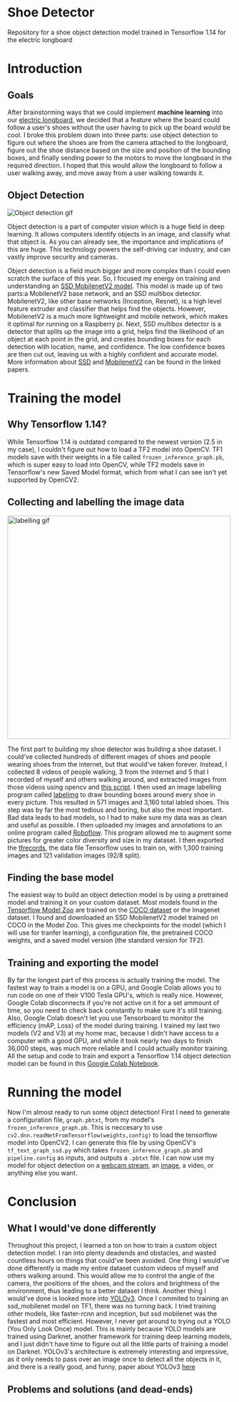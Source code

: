 # Shoe Detector
Repository for a shoe object detection model trained in Tensorflow 1.14 for the electric longboard

# Introduction
## Goals
After brainstorming ways that we could implement **machine learning** into our [electric longboard](https://github.com/mleblan67/Electric_longboard), we decided that a feature where the board could follow a user's shoes without the user having to pick up the board would be cool. I broke this problem down into three parts: use object detection to figure out where the shoes are from the camera attached to the longboard, figure out the shoe distance based on the size and position of the bounding boxes, and finally sending power to the motors to move the longboard in the required direction. I hoped that this would allow the longboard to follow a user walking away, and move away from a user walking towards it.
## Object Detection
![Object detection gif](https://ckhconsulting.com/wp-content/uploads/2020/11/object-detection.gif)

Object detection is a part of computer vision which is a huge field in deep learning. It allows computers identify objects in an image, and classify what that object is. As you can already see, the importance and implications of this are huge. This technology powers the self-driving car industry, and can vastly improve security and cameras.

Object detection is a field much bigger and more complex than I could even scratch the surface of this year. So, I focused my energy on training and understanding an [SSD MobilenetV2 model](http://download.tensorflow.org/models/object_detection/ssd_mobilenet_v2_coco_2018_03_29.tar.gz). This model is made up of two parts:a MobilenetV2 base network, and an SSD multibox detector. MobilenetV2, like other base networks (Inception, Resnet), is a high level feature extruder and classifier that helps find the objects. However, MobilenetV2 is a much more lightweight and mobile network, which makes it optimal for running on a Raspberry pi. Next, SSD multibox detector is a detector that splits up the image into a grid, helps find the likelihood of an object at each point in the grid, and creates bounding boxes for each detection with location, name, and confidence. The low confidence boxes are then cut out, leaving us with a highly confident and accurate model. More information about [SSD](https://arxiv.org/abs/1512.02325) and [MobilenetV2](https://arxiv.org/abs/1801.04381) can be found in the linked papers.

# Training the model
## Why Tensorflow 1.14?
While Tensorflow 1.14 is outdated compared to the newest version (2.5 in my case), I couldn't figure out how to load a TF2 model into OpenCV. TF1 models save with their weights in a file called ```frozen_inference_graph.pb```, which is super easy to load into OpenCV, while TF2 models save in Tensorflow's new Saved Model format, which from what I can see isn't yet supported by OpenCV2.
## Collecting and labelling the image data
<img src="https://blog.roboflow.com/content/images/2020/11/label-entirely.gif" alt="labelling gif" width="500">

The first part to building my shoe detector was building a shoe dataset. I could've collected hundreds of different images of shoes and people wearing shoes from the internet, but that would've taken forever. Instead, I collected 8 videos of people walking, 3 from the internet and 5 that I recorded of myself and others walking around, and extracted images from those videos using opencv and [this script](https://github.com/mleblan67/shoe_detector/blob/master/shoe_dataset/image_extractor.py). I then used an image labelling program called [labelimg](https://github.com/tzutalin/labelImg) to draw bounding boxes around every shoe in every picture. This resulted in 571 images and 3,160 total labled shoes. This step was by far the most tedious and boring, but also the most important. Bad data leads to bad models, so I had to make sure my data was as clean and useful as possible. I then uploaded my images and annotations to an online program called [Roboflow](https://roboflow.com/). This program allowed me to augment some pictures for greater color diversity and size in my dataset. I then exported the [tfrecords](https://github.com/mleblan67/shoe_detector/tree/master/tf1_model_trainer/tf_records), the data file Tensorflow uses to train on, with 1,300 training images and 121 validation images (92/8 split).
## Finding the base model
The easiest way to build an object detection model is by using a pretrained model and training it on your custom dataset. Most models found in the [Tensorflow Model Zoo](https://github.com/tensorflow/models/blob/master/research/object_detection/g3doc/tf1_detection_zoo.md) are trained on the [COCO dataset](https://cocodataset.org/#home) or the Imagenet dataset. I found and downloaded an SSD MobilenetV2 model trained on COCO in the Model Zoo. This gives me checkpoints for the model (which I will use for tranfer learning), a configuration file, the pretrained COCO weights, and a saved model version (the standard version for TF2).
## Training and exporting the model
By far the longest part of this process is actually training the model. The fastest way to train a model is on a GPU, and Google Colab allows you to run code on one of their V100 Tesla GPU's, which is really nice. However, Google Colab disconnects if you're not active on it for a set ammount of time, so you need to check back constantly to make sure it's still training. Also, Google Colab doesn't let you use Tensorboard to monitor the efficiency (mAP, Loss) of the model during training. I trained my last two models (V2 and V3) at my home mac, because I didn't have access to a computer with a good GPU, and while it took nearly two days to finish 36,000 steps, was much more reliable and I could actually monitor training. All the setup and code to train and export a Tensorflow 1.14 object detection model can be found in this [Google Colab Notebook](https://colab.research.google.com/drive/1Z8npP6ash10vl19cus5YbpJqL8Tl3z0I?usp=sharing).
# Running the model
Now I'm almost ready to run some object detection! First I need to generate a configuration file, ```graph.pbtxt```, from my model's ```frozen_inference_graph.pb```. This is neccesary to use ```cv2.dnn.readNetFromTensorflow(weights,config)``` to load the tensorflow model into OpenCV2. I can generate this file by using OpenCV's ```tf_text_graph_ssd.py``` which takes ```frozen_inference_graph.pb``` and ```pipeline.config``` as inputs, and outputs a ```.pbtxt``` file. I can now use my model for object detection on a [webcam stream](https://github.com/mleblan67/shoe_detector/blob/master/test_model/run_model_on_stream.py), an [image](https://github.com/mleblan67/shoe_detector/blob/master/test_model/run_model_on_image.py), a video, or anything else you want.
# Conclusion
## What I would've done differently
Throughout this project, I learned a ton on how to train a custom object detection model. I ran into plenty deadends and obstacles, and wasted countless hours on things that could've been avoided. One thing I would've done differently is made my entire dataset custom videos of myself and others walking around. This would allow me to control the angle of the camera, the positions of the shoes, and the colors and brightness of the environment, thus leading to a better dataset I think. Another thing I would've done is looked more into [YOLOv3](https://pjreddie.com/darknet/yolo/). Once I commited to training an ssd_mobilenet model on TF1, there was no turning back. I tried training other models, like faster-rcnn and inception, but ssd mobilenet was the fastest and most efficient. However, I never got around to trying out a YOLO (You Only Look Once) model. This is mainly because YOLO models are trained using Darknet, another framework for training deep learning models, and I just didn't have time to figure out all the little parts of training a model on Darknet. YOLOv3's architecture is extremely interesting and impressive, as it only needs to pass over an image once to detect all the objects in it, and there is a really good, and funny, paper about YOLOv3 [here]()
## Problems and solutions (and dead-ends)

